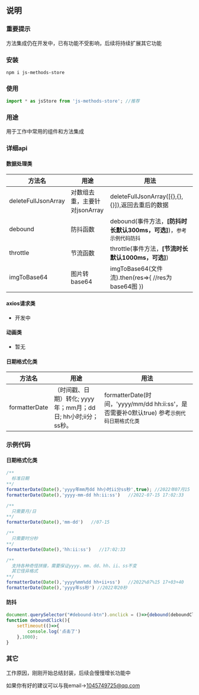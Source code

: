 ## 说明 
### 重要提示

方法集成仍在开发中，已有功能不受影响，后续将持续扩展其它功能

### 安装

``````
npm i js-methods-store
``````

### 使用

``````js
import * as jsStore from 'js-methods-store'; //推荐
``````


### 用途
用于工作中常用的组件和方法集成

### 详细api

#### 数据处理类

| 方法名              | 用途                          | 用法                                                         |
| ------------------- | ----------------------------- | ------------------------------------------------------------ |
| deleteFullJsonArray | 对数组去重，主要针对jsonArray | deleteFullJsonArray([{},{},{}]),返回去重后的数据             |
| debound             | 防抖函数                      | debound(事件方法，**[防抖时长默认300ms，可选]**)，`参考示例代码防抖` |
| throttle            | 节流函数                      | throttle(事件方法，**[节流时长默认1000ms，可选]**)           |
| imgToBase64         | 图片转base64                  | imgToBase64(文件流).then(res=>{    //res为base64图   })      |



#### axios请求类

* 开发中

#### 动画类

* 暂无

#### 日期格式化类

| 方法名        | 用途                                                         | 用法                                                         |
| ------------- | ------------------------------------------------------------ | ------------------------------------------------------------ |
| formatterDate | （时间戳、日期）转化; yyyy年；mm月；dd日; hh小时;ii分；ss秒。 | formatterDate(时间，'yyyy/mm/dd hh:ii:ss'，是否需要补0默认true)  参考`示例代码日期格式化类` |



### 示例代码

#### 日期格式化类

```````js 
/**
  标准日期
**/
formatterDate(Date(),'yyyy年mm月dd hh小时ii分ss秒',true); //2022年07月15 17小时02分06秒
formatterDate(Date(),'yyyy-mm-dd hh:ii:ss')   //2022-07-15 17:02:33

/**
  只需要月/日
**/
formatterDate(Date(),'mm-dd')   //07-15

/**
  只需要时分秒
**/
formatterDate(Date(),'hh:ii:ss')   //17:02:33

/**
  支持各种奇怪拼接，需要保证yyyy、mm、dd、hh、ii、ss不变
  其它怪异格式
**/
formatterDate(Date(),'yyyy%mm%dd hh+ii+ss')   //2022%07%15 17+03+40
formatterDate(Date(),'yyyy年ss秒') //2022年20秒 
```````

#### 防抖

``````js
document.querySelector("#debound-btn").onclick = ()=>{debound(deboundClick)};
function deboundClick(){
    setTimeout(()=>{
        console.log('点击了')
    },1000);
}
``````



### 其它

工作原因，刚刚开始总结封装，后续会慢慢增长功能中

如果你有好的建议可以与我email->1045749725@qq.com

